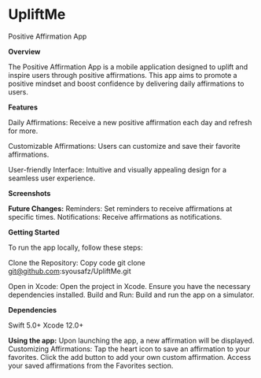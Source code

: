 # UpliftMe
Positive Affirmation App

**Overview**

The Positive Affirmation App is a mobile application designed to uplift and inspire users through positive affirmations. This app aims to promote a positive mindset and boost confidence by delivering daily affirmations to users.

**Features**

Daily Affirmations: Receive a new positive affirmation each day and refresh for more.

Customizable Affirmations: Users can customize and save their favorite affirmations.

User-friendly Interface: Intuitive and visually appealing design for a seamless user experience.

**Screenshots**


**Future Changes:**
Reminders: Set reminders to receive affirmations at specific times.
Notifications: Receive affirmations as notifications.

**Getting Started**

To run the app locally, follow these steps:

Clone the Repository:
Copy code
git clone git@github.com:syousafz/UpliftMe.git


Open in Xcode:
Open the project in Xcode.
Ensure you have the necessary dependencies installed.
Build and Run:
Build and run the app on a simulator.


**Dependencies**

Swift 5.0+
Xcode 12.0+

**Using the app:**
Upon launching the app, a new affirmation will be displayed.
Customizing Affirmations:
Tap the heart icon to save an affirmation to your favorites.
Click the add button to add your own custom affirmation.
Access your saved affirmations from the Favorites section.
